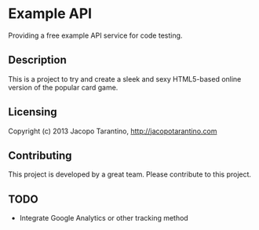 # Example API

Providing a free example API service for code testing.

## Description

This is a project to try and create a sleek and sexy HTML5-based online version of the popular card game.


## Licensing

Copyright (c) 2013 Jacopo Tarantino, http://jacopotarantino.com

## Contributing

This project is developed by a great team. Please contribute to this project.

## TODO

* Integrate Google Analytics or other tracking method